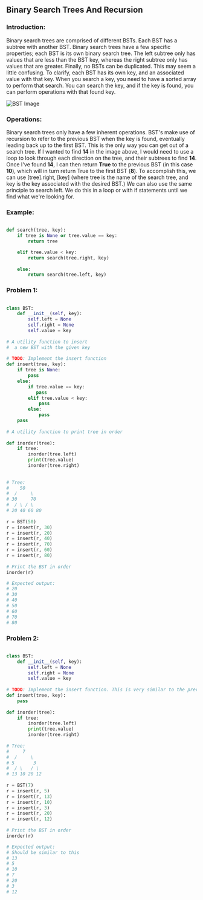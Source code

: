 ## Binary Search Trees And Recursion
### Introduction:

Binary search trees are comprised of different BSTs. Each BST has a subtree with another
BST. Binary search trees have a few specific properties; each BST is its own binary 
search tree. The left subtree only has values that are less than the BST key, 
whereas the right subtree only has values that are greater. Finally, no BSTs can be 
duplicated. This may seem a little confusing. To clarify, each BST has its own key, and
an associated value with that key. When you search a key, you need to have a sorted
array to perform that search. You can search the key, and if the key is found, you can
perform operations with that found key.

![BST Image](https://media.geeksforgeeks.org/wp-content/uploads/BSTSearch.png)

### Operations:

Binary search trees only have a few inherent operations. BST's make use of recursion to
refer to the previous BST when the key is found, eventually leading back up to the first
BST. This is the only way you can get out of a search tree. If I wanted to find __14__ in the
image above, I would need to use a loop to look through each direction on the tree, and their
subtrees to find __14__. Once I've found __14__, I can then return __True__ to the previous
BST (in this case __10__), which will in turn return True to the first BST (__8__).
To accomplish this, we can use [tree].right, [key] (where tree is the name of the search
tree, and key is the key associated with the desired BST.) We can also use the same principle
to search left. We do this in a loop or with if statements until we find what we're looking
for.

### Example:

```python

def search(tree, key):
    if tree is None or tree.value == key:
        return tree

    elif tree.value < key:
        return search(tree.right, key)
    
    else:
        return search(tree.left, key)
```

### Problem 1:

```python

class BST:
    def __init__(self, key):
        self.left = None
        self.right = None
        self.value = key
 
# A utility function to insert
#  a new BST with the given key
 
# TODO: Implement the insert function
def insert(tree, key):
    if tree is None:
        pass
    else:
        if tree.value == key:
           pass
        elif tree.value < key:
            pass
        else:
            pass
    pass
 
# A utility function to print tree in order
 
def inorder(tree):
    if tree:
        inorder(tree.left)
        print(tree.value)
        inorder(tree.right)
 
 
# Tree:
#    50
#  /     \
# 30     70
#  / \ / \
# 20 40 60 80
 
r = BST(50)
r = insert(r, 30)
r = insert(r, 20)
r = insert(r, 40)
r = insert(r, 70)
r = insert(r, 60)
r = insert(r, 80)
 
# Print the BST in order
inorder(r)

# Expected output:
# 20
# 30
# 40
# 50
# 60
# 70
# 80
```

### Problem 2:

```python

class BST:
    def __init__(self, key):
        self.left = None
        self.right = None
        self.value = key
 
# TODO: Implement the insert function. This is very similar to the previous problem
def insert(tree, key):
    pass 
 
def inorder(tree):
    if tree:
        inorder(tree.left)
        print(tree.value)
        inorder(tree.right)
 
# Tree:
#     7
#  /     \
# 5       3
#  / \   / \
# 13 10 20 12
 
r = BST(7)
r = insert(r, 5)
r = insert(r, 13)
r = insert(r, 10)
r = insert(r, 3)
r = insert(r, 20)
r = insert(r, 12)
 
# Print the BST in order
inorder(r)

# Expected output:
# Should be similar to this
# 13
# 5
# 10
# 7
# 20
# 3
# 12
```